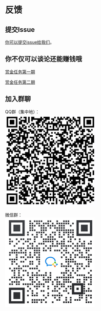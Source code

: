 # **反馈**

## **提交Issue**
[你可以提交issue给我们](https://github.com/OAID/Tengine/issues)。

## **你不仅可以谈论还能赚钱哦**
[赏金任务第一期](https://github.com/OAID/Tengine/issues/371)

[赏金任务第二期](https://github.com/OAID/Tengine/issues/440)

## **加入群聊**
QQ群（集中地）：    
![QQ_Group](../Images/QQ_Group.png)

微信群：    
![QQ_Group](../Images/Wechat_Group.png)